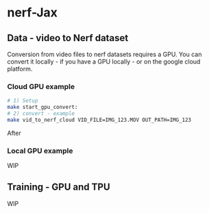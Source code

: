# nerf-Jax                  

## Data - video to Nerf dataset

Conversion from video files to nerf datasets requires a GPU. You can convert it locally - if you have a GPU locally - or on the google cloud platform.


### Cloud GPU example

```bash
# 1) Setup
make start_gpu_convert:
# 2) convert - example
make vid_to_nerf_cloud VID_FILE=IMG_123.MOV OUT_PATH=IMG_123
```
After

### Local GPU example
WIP


## Training - GPU and TPU
WIP

